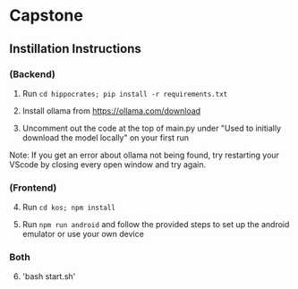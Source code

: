 # Capstone

## Instillation Instructions

### (Backend)

1) Run `cd hippocrates; pip install -r requirements.txt`

2) Install ollama from https://ollama.com/download

3) Uncomment out the code at the top of main.py under "Used to initially download the model locally" on your first run

Note: If you get an error about ollama not being found, try restarting your VScode by closing every open window and try again.

### (Frontend)

4) Run `cd kos; npm install`

5) Run `npm run android` and follow the provided steps to set up the android emulator or use your own device

### Both

6) 'bash start.sh'